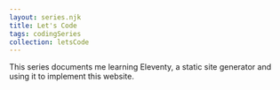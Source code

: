 ```yaml
---
layout: series.njk
title: Let's Code
tags: codingSeries
collection: letsCode
---
```


This series documents me learning Eleventy, a static site generator and using it to implement this website.
